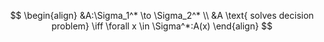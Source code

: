 
$$
\begin{align}
&A:\Sigma_1^* \to \Sigma_2^*  \\
&A \text{ solves decision problem} \iff \forall x \in \Sigma^*:A(x)
\end{align}
$$
